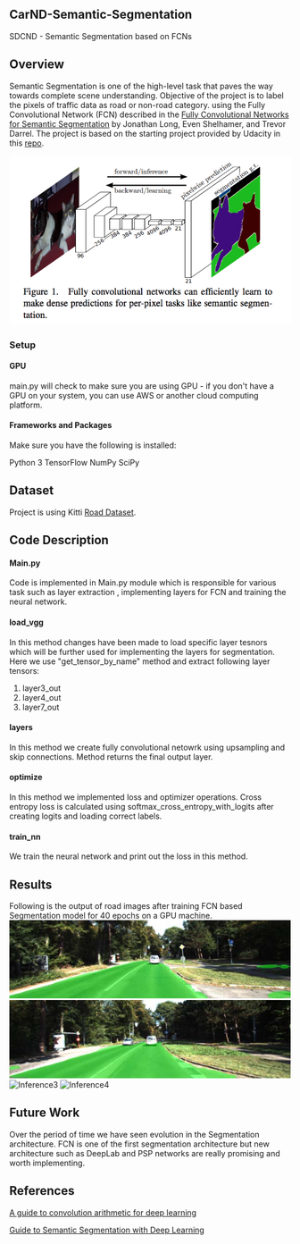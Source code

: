 ## CarND-Semantic-Segmentation
SDCND - Semantic Segmentation based on FCNs 

## Overview

Semantic Segmentation is one of the high-level task that paves the way towards complete scene understanding. Objective of the project is to label the pixels of traffic data as road or non-road category. using the Fully Convolutional Network (FCN) described in the [Fully Convolutional Networks for Semantic Segmentation](https://people.eecs.berkeley.edu/~jonlong/long_shelhamer_fcn.pdf) by Jonathan Long, Even Shelhamer, and Trevor Darrel. The project is based on the starting project provided by Udacity in this [repo](https://github.com/udacity/CarND-Semantic-Segmentation).

![FCN](https://github.com/linux-devil/CarND-Semantic-Segmentation/blob/master/FCN1.png "FCN")


### Setup
#### GPU
main.py will check to make sure you are using GPU - if you don't have a GPU on your system, you can use AWS or another cloud computing platform.

#### Frameworks and Packages
Make sure you have the following is installed:

Python 3
TensorFlow
NumPy
SciPy

## Dataset
Project is using Kitti [Road Dataset](http://www.cvlibs.net/datasets/kitti/eval_road.php).

## Code Description

#### Main.py
Code is implemented in Main.py module which is responsible for various task such as layer extraction , implementing layers for FCN and training the neural network. 

#### load_vgg
In this method changes have been made to load specific layer tesnors which will be further used for implementing the layers for segmentation. Here we use "get_tensor_by_name" method and extract following layer tensors:
1. layer3_out
2. layer4_out
3. layer7_out

#### layers
In this method we create fully convolutional netowrk using upsampling and skip connections. Method returns the final output layer.

#### optimize
In this method we implemented loss and optimizer operations. Cross entropy loss is calculated using softmax_cross_entropy_with_logits after creating logits and loading correct labels.

#### train_nn
We train the neural network and print out the loss in this method. 

## Results
Following is the output of road images after training FCN based Segmentation model for 40 epochs on a GPU machine.
![Inference1](https://github.com/linux-devil/CarND-Semantic-Segmentation/blob/master/inference1.jpg "Inference1")
![Inference2](https://github.com/linux-devil/CarND-Semantic-Segmentation/blob/master/inference2.jpg "Inference2")
![Inference3](https://github.com/linux-devil/CarND-Semantic-Segmentation/blob/master/inference3.jpg "Inference3")
![Inference4](https://github.com/linux-devil/CarND-Semantic-Segmentation/blob/master/inference4.jpg "Inference4")


## Future Work
Over the period of time we have seen evolution in the Segmentation architecture. FCN is one of the first segmentation architecture but new architecture such as DeepLab and PSP networks are really promising and worth implementing. 

## References
[A guide to convolution arithmetic for deep
learning](https://arxiv.org/pdf/1603.07285.pdf)

[Guide to Semantic Segmentation with Deep Learning](http://blog.qure.ai/notes/semantic-segmentation-deep-learning-review#fcn)

